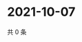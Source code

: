 # 2021-10-07

共 0 条

<!-- BEGIN WEIBO -->
<!-- 最后更新时间 Thu Oct 07 2021 06:08:16 GMT+0800 (China Standard Time) -->

<!-- END WEIBO -->
